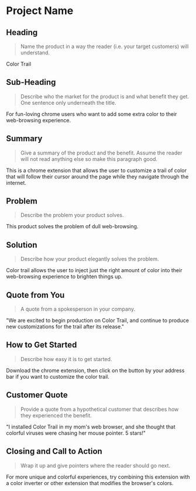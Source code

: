 # Project Name #

<!-- 
> This material was originally posted [here](http://www.quora.com/What-is-Amazons-approach-to-product-development-and-product-management). It is reproduced here for posterities sake.

There is an approach called "working backwards" that is widely used at Amazon. They work backwards from the customer, rather than starting with an idea for a product and trying to bolt customers onto it. While working backwards can be applied to any specific product decision, using this approach is especially important when developing new products or features.

For new initiatives a product manager typically starts by writing an internal press release announcing the finished product. The target audience for the press release is the new/updated product's customers, which can be retail customers or internal users of a tool or technology. Internal press releases are centered around the customer problem, how current solutions (internal or external) fail, and how the new product will blow away existing solutions.

If the benefits listed don't sound very interesting or exciting to customers, then perhaps they're not (and shouldn't be built). Instead, the product manager should keep iterating on the press release until they've come up with benefits that actually sound like benefits. Iterating on a press release is a lot less expensive than iterating on the product itself (and quicker!).

If the press release is more than a page and a half, it is probably too long. Keep it simple. 3-4 sentences for most paragraphs. Cut out the fat. Don't make it into a spec. You can accompany the press release with a FAQ that answers all of the other business or execution questions so the press release can stay focused on what the customer gets. My rule of thumb is that if the press release is hard to write, then the product is probably going to suck. Keep working at it until the outline for each paragraph flows. 

Oh, and I also like to write press-releases in what I call "Oprah-speak" for mainstream consumer products. Imagine you're sitting on Oprah's couch and have just explained the product to her, and then you listen as she explains it to her audience. That's "Oprah-speak", not "Geek-speak".

Once the project moves into development, the press release can be used as a touchstone; a guiding light. The product team can ask themselves, "Are we building what is in the press release?" If they find they're spending time building things that aren't in the press release (overbuilding), they need to ask themselves why. This keeps product development focused on achieving the customer benefits and not building extraneous stuff that takes longer to build, takes resources to maintain, and doesn't provide real customer benefit (at least not enough to warrant inclusion in the press release).
 -->
 
## Heading ##
  > Name the product in a way the reader (i.e. your target customers) will understand.

  Color Trail


## Sub-Heading ##
  > Describe who the market for the product is and what benefit they get. One sentence only underneath the title.

  For fun-loving chrome users who want to add some extra color to their web-browsing experience.


## Summary ##
  > Give a summary of the product and the benefit. Assume the reader will not read anything else so make this paragraph good.

  This is a chrome extension that allows the user to customize a trail of color that will follow their cursor around the page while they navigate through the internet.


## Problem ##
  > Describe the problem your product solves.
  
  This product solves the problem of dull web-browsing.


## Solution ##
  > Describe how your product elegantly solves the problem.

  Color trail allows the user to inject just the right amount of color into their web-browsing experience to brighten things up.


## Quote from You ##
  > A quote from a spokesperson in your company.

  "We are excited to begin production on Color Trail, and continue to produce new customizations for the trail after its release."


## How to Get Started ##
  > Describe how easy it is to get started.

  Download the chrome extension, then click on the button by your address bar if you want to customize the color trail.


## Customer Quote ##
  > Provide a quote from a hypothetical customer that describes how they experienced the benefit.

  "I installed Color Trail in my mom's web browser, and she thought that colorful viruses were chasing her mouse pointer. 5 stars!"


## Closing and Call to Action ##
  > Wrap it up and give pointers where the reader should go next.

  For more unique and colorful experiences, try combining this extension with a color inverter or other extension that modifies the browser's colors.
